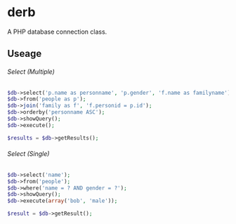# derb

A PHP database connection class.

## Useage

###### Select (Multiple)
```php
$db->select('p.name as personname', 'p.gender', 'f.name as familyname');
$db->from('people as p');
$db->join('family as f', 'f.personid = p.id');
$db->orderby('personname ASC');
$db->showQuery();
$db->execute();

$results = $db->getResults();
```

###### Select (Single)
```php
$db->select('name');
$db->from('people');
$db->where('name = ? AND gender = ?');
$db->showQuery();
$db->execute(array('bob', 'male'));

$result = $db->getResult();
```
